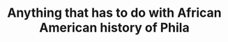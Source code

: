 ---
pid: RS248
title: Anything that has to do with African American history of Phila
location_transcription: Replace Rizzo
zipcode: '19422'
outside_phl: 'Blue Bell PA '
neighborhood: 
age: '57'
age_range: 50-59
instagram: 
image_file_name: RS_248.jpg
proposal_transcription: African American History of Phila
topic: African Americans,History,Philadelphia
topic_summary: 0, 0, 0
type: Other No Form
keywords_other: 
credit: 
image_labels: 
twitter: 
facebook: 
permalink: "/monuments/rs248/"
layout: item-page
---
